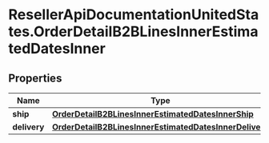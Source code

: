 # ResellerApiDocumentationUnitedStates.OrderDetailB2BLinesInnerEstimatedDatesInner

## Properties

Name | Type | Description | Notes
------------ | ------------- | ------------- | -------------
**ship** | [**OrderDetailB2BLinesInnerEstimatedDatesInnerShip**](OrderDetailB2BLinesInnerEstimatedDatesInnerShip.md) |  | [optional] 
**delivery** | [**OrderDetailB2BLinesInnerEstimatedDatesInnerDelivery**](OrderDetailB2BLinesInnerEstimatedDatesInnerDelivery.md) |  | [optional] 


